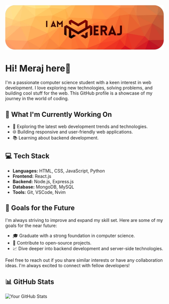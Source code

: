 <picture>
  <source media="(prefers-color-scheme: dark)" srcset="./1700566042247.png">
  <source media="(prefers-color-scheme: light)" srcset="./1700566042247.png">
  <img alt="iameraj Banner" src="./1700566042247.png">
</picture>

# Hi! Meraj here👋
I'm a passionate computer science student with a keen interest in web development. I love exploring new technologies, solving problems, and building cool stuff for the web. This GitHub profile is a showcase of my journey in the world of coding.

## 🚀 What I'm Currently Working On
- 🔭 Exploring the latest web development trends and technologies.
- 🌐 Building responsive and user-friendly web applications.
- 📚 Learning about backend development.

## 💻 Tech Stack
- **Languages:** HTML, CSS, JavaScript, Python
- **Frontend:** React.js
- **Backend:** Node.js, Express.js
- **Database:** MongoDB, MySQL
- **Tools:** Git, VSCode, Nvim

## 🌱 Goals for the Future
I'm always striving to improve and expand my skill set. Here are some of my goals for the near future:
- 🎓 Graduate with a strong foundation in computer science.
- 🚀 Contribute to open-source projects.
- 📈 Dive deeper into backend development and server-side technologies.



Feel free to reach out if you share similar interests or have any collaboration ideas. I'm always excited to connect with fellow developers!

## 📊 GitHub Stats
![Your GitHub Stats](https://github-readme-stats.vercel.app/api?username=iameraj&show_icons=true&theme=radical)

